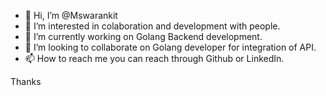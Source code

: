 - 👋 Hi, I’m @Mswarankit
- 👀 I’m interested in colaboration and development with people.
- 🌱 I’m currently working on Golang Backend development.
- 💞️ I’m looking to collaborate on Golang developer for integration of API.
- 📫 How to reach me you can reach through Github or LinkedIn.

Thanks  

<!---
Mswarankit/Mswarankit is a ✨ special ✨ repository because its `README.md` (this file) appears on your GitHub profile.
You can click the Preview link to take a look at your changes.
--->
